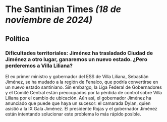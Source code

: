 # The Santinian Times _(18 de noviembre de 2024)_

## Política

### Dificultades territoriales: Jiménez ha trasladado Ciudad de Jiménez a otro lugar, ganaremos un nuevo estado. ¿Pero perderemos a Villa Liliana?

El ex primer ministro y gobernador del ESS de Villa Liliana, Sebastián Jiménez, se ha mudado a la región de Fenalco, que podría
convertirse en un nuevo estado santiniano. Sin embargo, la Liga Federal de Gobernadores y el Comité Central están preocupados
por la pérdida de control sobre Villa Liliana por el cambio de ubicación. Aún así, el gobernador Jiménez ha anunciado que
puede que haya un sucesor: el camarada Dylan, quien asistió a la IX Gala Jiménez. El presidente Rojas y el gobernador Jiménez
están intentando solucionar este problema lo más rápido posible.
